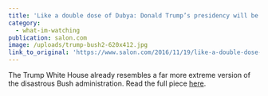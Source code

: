```yaml
---
title: 'Like a double dose of Dubya: Donald Trump’s presidency will be like the George W. Bush disaster — only worse'
category:
  - what-im-watching
publication: salon.com
image: /uploads/trump-bush2-620x412.jpg
link_to_original: 'https://www.salon.com/2016/11/19/like-a-double-dose-of-dubya-donald-trumps-presidency-will-be-like-the-george-w-bush-disaster-only-worse/'
---
```



The Trump White House already resembles a far more extreme version of the disastrous Bush administration. Read the full piece [here](https://www.salon.com/2016/11/19/like-a-double-dose-of-dubya-donald-trumps-presidency-will-be-like-the-george-w-bush-disaster-only-worse/).